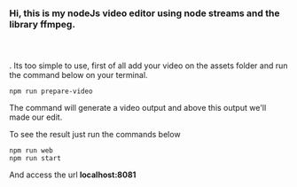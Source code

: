 #
### Hi, this is my nodeJs video editor using node streams and the library ffmpeg.
#
<br>
. Its too simple to use, first of all add your video on the assets folder and run the command below on your terminal.

```
npm run prepare-video
```

The command will generate a video output and above this output we'll made our edit.

To see the result just run the commands below

```
npm run web
npm run start
```

And access the url **localhost:8081**

